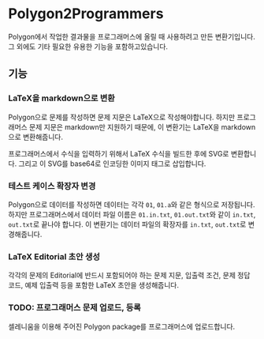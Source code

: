 # Polygon2Programmers

Polygon에서 작업한 결과물을 프로그래머스에 올릴 때 사용하려고 만든 변환기입니다. 그 외에도 기타 필요한 유용한 기능을 포함하고있습니다.

## 기능

### LaTeX을 markdown으로 변환

Polygon으로 문제를 작성하면 문제 지문은 LaTeX으로 작성해야합니다. 하지만 프로그래머스 문제 지문은 markdown만 지원하기 때문에, 이 변환기는 LaTeX을 markdown으로 변환해줍니다.

프로그래머스에서 수식을 입력하기 위해서 LaTeX 수식을 빌드한 후에 SVG로 변환합니다. 그리고 이 SVG를 base64로 인코딩한 이미지 태그로 삽입합니다.

### 테스트 케이스 확장자 변경

Polygon으로 데이터를 작성하면 데이터는 각각 `01`, `01.a`와 같은 형식으로 저장됩니다. 하지만 프로그래머스에서 데이터 파일 이름은 `01.in.txt`, `01.out.txt`와 같이 `in.txt`, `out.txt`로 끝나야 합니다. 이 변환기는 데이터 파일의 확장자를 `in.txt`, `out.txt`로 변경해줍니다.

### LaTeX Editorial 초안 생성

각각의 문제의 Editorial에 반드시 포함되어야 하는 문제 지문, 입출력 조건, 문제 정답 코드, 예제 입출력 등을 포함한 LaTeX 초안을 생성해줍니다.

### TODO: 프로그래머스 문제 업로드, 등록

셀레니움을 이용해 주어진 Polygon package를 프로그래머스에 업로드합니다.

